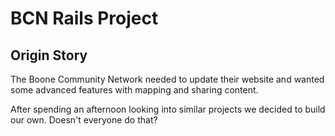# BCN Rails Project

## Origin Story

The Boone Community Network needed to update their website and wanted some advanced features with mapping and sharing content.

After spending an afternoon looking into similar projects we decided to build our own.  Doesn't everyone do that?


